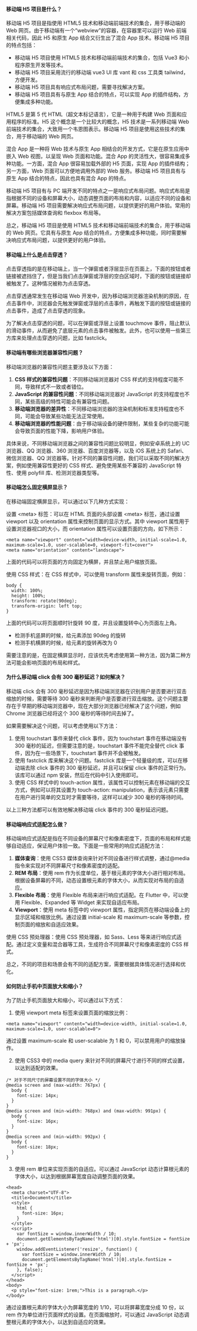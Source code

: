 <!--
 * @Author: Shu Binqi
 * @Date: 2023-03-01 07:17:44
 * @LastEditors: Shu Binqi
 * @LastEditTime: 2023-03-04 10:40:51
 * @Description: H5 面试题（2题）
 * @Version: 1.0.0
 * @FilePath: \interviewQuestions\移动端\H5.md
-->

#### 移动端 H5 项目是什么？

移动端 H5 项目是指使用 HTML5 技术和移动端前端技术的集合，用于移动端的 Web 网页。由于移动端有一个“webview”的容器，在容器里可以运行 Web 前端相关代码，因此 H5 和原生 App 结合又衍生出了混合 App 技术。移动端 H5 项目的特点包括：

- 移动端 H5 项目使用 HTML5 技术和移动端前端技术的集合，包括 Vue3 和小程序原生开发等技术。
- 移动端 H5 项目采用流行的移动端 vue3 UI 库 vant 和 css 工具类 tailwind，方便开发。
- 移动端 H5 项目具有响应式布局问题，需要寻找解决方案。
- 移动端 H5 项目具有与原生 App 结合的特点，可以实现 App 的插件结构，方便集成多种功能。

HTML5 是第 5 代 HTML（超文本标记语言），它是一种用于构建 Web 页面和应用程序的标准。H5 这个概念是一个比较大的概念，H5 技术是一系列移动端 Web 前端技术的集合，大致用一个韦恩图表示。移动端 H5 项目是使用这些技术的集合，用于移动端的 Web 网页。

混合 App 是一种将 Web 技术与原生 App 相结合的开发方式，它是在原生应用中嵌入 Web 视图，以呈现 Web 页面和功能。混合 App 的灵活性大，很容易集成多种功能。一方面，混合 App 很容易加载外部的 H5 页面，实现 App 的插件结构；另一方面，Web 页面可以方便地调用外部的 Web 服务。移动端 H5 项目具有与原生 App 结合的特点，因此也具有混合 App 的特点。

移动端 H5 项目有与 PC 端开发不同的特点之一是响应式布局问题。响应式布局是指根据不同的设备和屏幕大小，动态调整页面的布局和内容，以适应不同的设备和屏幕。移动端 H5 项目需要解决响应式布局问题，以提供更好的用户体验。常用的解决方案包括媒体查询和 flexbox 布局等。

总之，移动端 H5 项目是使用 HTML5 技术和移动端前端技术的集合，用于移动端的 Web 网页。它具有与原生 App 结合的特点，方便集成多种功能，同时需要解决响应式布局问题，以提供更好的用户体验。

#### 移动端上什么是点击穿透？

点击穿透指的是在移动端上，当一个弹窗或者浮层显示在页面上，下面的按钮或者链接被遮挡住了，但是当我们点击弹窗或浮层的空白区域时，下面的按钮或链接却被触发了。这种情况被称为点击穿透。

点击穿透通常发生在移动端 Web 开发中，因为移动端浏览器渲染机制的原因，在点击事件中，浏览器会先触发弹窗或浮层的点击事件，再触发下面的按钮或链接的点击事件，造成了点击穿透的现象。

为了解决点击穿透的问题，可以在弹窗或浮层上设置 touchmove 事件，阻止默认的滑动事件，从而避免了底层元素的点击事件被触发。此外，也可以使用一些第三方库来处理点击穿透的问题，比如 fastclick。

#### 移动端有哪些浏览器兼容性问题？

移动端浏览器的兼容性问题主要涉及以下方面：

1. **CSS 样式的兼容性问题**：不同移动端浏览器对 CSS 样式的支持程度可能不同，导致样式不一致或者错位。
1. **JavaScript 的兼容性问题**：不同移动端浏览器对 JavaScript 的支持程度也不同，某些高级的特性可能会有兼容性问题。
1. **移动端浏览器的差异性**：不同移动端浏览器的渲染机制和标准支持程度也不同，可能会导致某些功能无法正常使用。
1. **移动端浏览器的性能问题**：由于移动端设备的硬件限制，某些复杂的功能可能会导致页面的性能下降，影响用户体验。

具体来说，不同移动端浏览器之间的兼容性问题比较明显，例如安卓系统上的 UC 浏览器、QQ 浏览器、360 浏览器、百度浏览器等，以及 iOS 系统上的 Safari、微信浏览器、QQ 浏览器等。针对不同的兼容性问题，我们可以采取不同的解决方案，例如使用兼容性更好的 CSS 样式、避免使用某些不兼容的 JavaScript 特性、使用 polyfill 库、检测浏览器类型等。

#### 移动端怎么固定横屏显示？

在移动端固定横屏显示，可以通过以下几种方式实现：

设置 &lt;meta&gt; 标签：可以在 HTML 页面的头部设置 &lt;meta&gt; 标签，通过设置 viewport 以及 orientation 属性来控制页面的显示方式。其中 viewport 属性用于设置浏览器视口的大小，而 orientation 属性可以设置页面的方向，如下所示：

```
<meta name="viewport" content="width=device-width, initial-scale=1.0, maximum-scale=1.0, user-scalable=0, viewport-fit=cover">
<meta name="orientation" content="landscape">
```

上面的代码可以将页面的方向固定为横屏，并且禁止用户缩放页面。

使用 CSS 样式：在 CSS 样式中，可以使用 transform 属性来旋转页面，例如：

```
body {
  width: 100%;
  height: 100%;
  transform: rotate(90deg);
  transform-origin: left top;
}
```

上面的代码可以将页面顺时针旋转 90 度，并且设置旋转中心为页面左上角。

- 检测手机竖屏的时候，给元素添加 90deg 的旋转
- 检测手机横屏的时候，给元素的旋转再改为 0

需要注意的是，在固定横屏显示时，应该优先考虑使用第一种方法，因为第二种方法可能会影响页面的布局和样式。

#### 为什么移动端 click 会有 300 毫秒延迟？如何解决？

移动端 click 会有 300 毫秒延迟是因为移动端浏览器在识别用户是否要进行双击缩放的时候，需要等待 300 毫秒来判断用户是否要进行双击缩放。这个问题主要存在于早期的移动端浏览器中，现在大部分浏览器已经解决了这个问题，例如 Chrome 浏览器已经将这个 300 毫秒的等待时间去掉了。

如果需要解决这个问题，可以考虑使用以下方法：

1. 使用 touchstart 事件来替代 click 事件，因为 touchstart 事件在移动端没有 300 毫秒的延迟，但需要注意的是，touchstart 事件不能完全替代 click 事件，因为在一些场景下，touchstart 事件并不会被触发。
1. 使用 fastclick 库来解决这个问题。fastclick 库是一个轻量级的库，可以在移动端去除 click 事件的 300 毫秒延迟，并且可以保留 click 事件的正常行为。该库可以通过 npm 安装，然后在代码中引入使用即可。
1. 使用 CSS 样式中的 touch-action 属性，该属性可以控制元素在移动端的交互方式，例如可以将其设置为 touch-action: manipulation，表示该元素只需要在用户进行简单的交互时才需要等待，这样可以减少 300 毫秒的等待时间。

以上三种方法都可以有效地解决移动端 click 事件的 300 毫秒延迟问题。

#### 移动端响应式适配怎么做？

移动端响应式适配是指在不同设备的屏幕尺寸和像素密度下，页面的布局和样式能够自动适应，保证用户体验一致。下面是一些常用的响应式适配方法：

1. **媒体查询**：使用 CSS3 媒体查询来针对不同设备进行样式调整，通过@media 指令来实现对不同屏幕尺寸和像素密度的适配。
1. **REM 布局**：使用 rem 作为长度单位，基于根元素的字体大小进行相对布局。根据设备屏幕的不同，动态设置根元素的字体大小，从而实现对布局的自适应。
1. **Flexible 布局**：使用 Flexible 布局来进行响应式适配。在 Flutter 中，可以使用 Flexible、Expanded 等 Widget 来实现自适应布局。
1. **Viewport**：使用 meta 标签中的 viewport 属性，指定网页在移动端设备上的显示区域和缩放比例。通过设置 initial-scale 和 maximum-scale 等参数，控制页面的缩放和自适应效果。

使用 CSS 预处理器：使用 CSS 预处理器，如 Sass、Less 等来进行响应式适配。通过定义变量和混合器等工具，生成符合不同屏幕尺寸和像素密度的 CSS 样式。

总之，不同的项目和场景会有不同的适配方案，需要根据具体情况进行选择和优化。

#### 如何防止手机中页面放大和缩小？

为了防止手机页面放大和缩小，可以通过以下方式：

1. 使用 viewport meta 标签来设置页面的缩放比例：

```
<meta name="viewport" content="width=device-width, initial-scale=1.0, maximum-scale=1.0, user-scalable=0">
```

通过设置 maximum-scale 和 user-scalable 为 1 和 0，可以禁用用户的缩放操作。

2. 使用 CSS3 中的 media query 来针对不同的屏幕尺寸进行不同的样式设置，以达到适配的效果。

```
/* 对于不同尺寸的屏幕设置不同的字体大小 */
@media screen and (max-width: 767px) {
  body {
    font-size: 14px;
  }
}
@media screen and (min-width: 768px) and (max-width: 991px) {
  body {
    font-size: 16px;
  }
}
@media screen and (min-width: 992px) {
  body {
    font-size: 18px;
  }
}
```

3. 使用 rem 单位来实现页面的自适应。可以通过 JavaScript 动态计算根元素的字体大小，以达到根据屏幕宽度自动调整页面的效果。

```
<head>
  <meta charset="UTF-8">
  <title>Document</title>
  <style>
    html {
      font-size: 16px;
    }
  </style>
  <script>
    var fontSize = window.innerWidth / 10;
    document.getElementsByTagName('html')[0].style.fontSize = fontSize + 'px';
    window.addEventListener('resize', function() {
      var fontSize = window.innerWidth / 10;
      document.getElementsByTagName('html')[0].style.fontSize = fontSize + 'px';
    }, false);
  </script>
</head>
<body>
  <p style="font-size: 1rem;">This is a paragraph.</p>
</body>
```

通过设置根元素的字体大小为屏幕宽度的 1/10，可以将屏幕宽度分成 10 份，以 rem 作为单位进行页面样式的设置。在页面缩放时，可以通过 JavaScript 动态调整根元素的字体大小，以达到自适应的效果。
